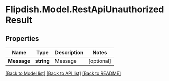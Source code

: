 # Flipdish.Model.RestApiUnauthorizedResult
## Properties

Name | Type | Description | Notes
------------ | ------------- | ------------- | -------------
**Message** | **string** | Message | [optional] 

[[Back to Model list]](../README.md#documentation-for-models) [[Back to API list]](../README.md#documentation-for-api-endpoints) [[Back to README]](../README.md)

